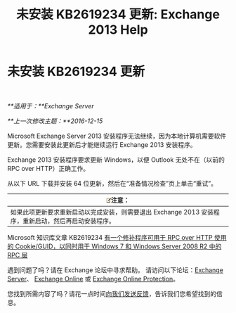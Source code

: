 ﻿---
title: '未安装 KB2619234 更新: Exchange 2013 Help'
TOCTitle: 未安装 KB2619234 更新
ms:assetid: d6734ca6-e443-4367-9eb7-0308aa87b9ff
ms:mtpsurl: https://technet.microsoft.com/zh-cn/library/ms.exch.setupreadiness.win7rpchttpassoccookieguidupdatenotinstalled(v=EXCHG.150)
ms:contentKeyID: 50491634
ms.date: 01/11/2018
mtps_version: v=EXCHG.150
ms.translationtype: HT
---

# 未安装 KB2619234 更新

 

_**适用于：**Exchange Server_

_**上一次修改主题：**2016-12-15_

Microsoft Exchange Server 2013 安装程序无法继续，因为本地计算机需要软件更新。您需要安装此更新后才能继续运行 Exchange 2013 安装程序。

Exchange 2013 安装程序要求更新 Windows，以便 Outlook 无处不在（以前的 RPC over HTTP）正确工作。

从以下 URL 下载并安装 64 位更新，然后在“准备情况检查”页上单击“重试”。

<table>
<thead>
<tr class="header">
<th><img src="images/Bb124558.note(EXCHG.150).gif" title="注意" alt="注意" />注意：</th>
</tr>
</thead>
<tbody>
<tr class="odd">
<td>如果此项更新要求重新启动以完成安装，则需要退出 Exchange 2013 安装程序，重新启动，然后再启动安装程序。</td>
</tr>
</tbody>
</table>


Microsoft 知识库文章 KB2619234 [有一个修补程序可用于 RPC over HTTP 使用的 Cookie/GUID，以同时用于 Windows 7 和 Windows Server 2008 R2 中的 RPC 层](https://go.microsoft.com/fwlink/?linkid=3052%26kbid=2619234)

遇到问题了吗？请在 Exchange 论坛中寻求帮助。 请访问以下论坛：[Exchange Server](https://go.microsoft.com/fwlink/p/?linkid=60612)、 [Exchange Online](https://go.microsoft.com/fwlink/p/?linkid=267542) 或 [Exchange Online Protection](https://go.microsoft.com/fwlink/p/?linkid=285351)。

您找到所需内容了吗？请花一点时间[向我们发送反馈](mailto:exsetuphelpfeedback@microsoft.com?subject=exchange%202013%20setup%20help%20feedbac)，告诉我们您希望找到的信息。

